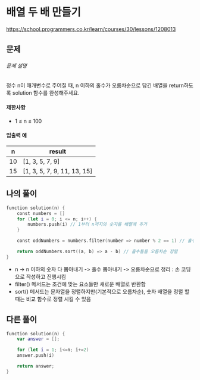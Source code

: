 # 배열 두 배 만들기

https://school.programmers.co.kr/learn/courses/30/lessons/1208013

## 문제

###### 문제 설명

정수 n이 매개변수로 주어질 때, n 이하의 홀수가 오름차순으로 담긴 배열을 return하도록 solution 함수를 완성해주세요.

#### 제한사항

- 1 ≤ n ≤ 100

#### 입출력 예

| n   | result                      |
| --- | --------------------------- |
| 10  | [1, 3, 5, 7, 9]             |
| 15  | [1, 3, 5, 7, 9, 11, 13, 15] |

## 나의 풀이

```swift
function solution(n) {
    const numbers = []
    for (let i = 0; i <= n; i++) {
        numbers.push(i) // 1부터 n까지의 숫자를 배열에 추가
    }

    const oddNumbers = numbers.filter(number => number % 2 == 1) // 홀수만 필터링

    return oddNumbers.sort((a, b) => a - b) // 홀수들을 오름차순 정렬
}
```

- n -> n 이하의 숫자 다 뽑아내기 -> 홀수 뽑아내기 -> 오름차순으로 정리 : 손 코딩으로 작성하고 진행시킴
- filter() 메서드는 조건에 맞는 요소들만 새로운 배열로 반환함
- sort() 메서드는 문자열을 정렬하지만(기본적으로 오름차순), 숫자 배열을 정렬 할 때는 비교 함수로 정렬 시킬 수 있음

## 다른 풀이

```swift
function solution(n) {
    var answer = [];

    for (let i = 1; i<=n; i+=2)
    answer.push(i)

    return answer;
}
```
